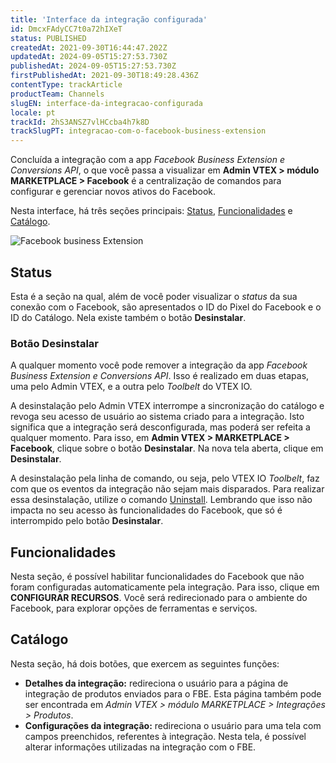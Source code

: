 ```yaml
---
title: 'Interface da integração configurada'
id: DmcxFAdyCC7t0a72hIXeT
status: PUBLISHED
createdAt: 2021-09-30T16:44:47.202Z
updatedAt: 2024-09-05T15:27:53.730Z
publishedAt: 2024-09-05T15:27:53.730Z
firstPublishedAt: 2021-09-30T18:49:28.436Z
contentType: trackArticle
productTeam: Channels
slugEN: interface-da-integracao-configurada
locale: pt
trackId: 2hS3ANSZ7vlHCcba4h7k8D
trackSlugPT: integracao-com-o-facebook-business-extension
---
```


Concluída a integração com a app _Facebook Business Extension e Conversions API_, o que você passa a visualizar em **Admin VTEX > módulo MARKETPLACE > Facebook** é a centralização de comandos para configurar e gerenciar novos ativos do Facebook.

Nesta interface, há três seções principais: [Status](#status), [Funcionalidades](#funcionalidades) e [Catálogo](#catalogo).

![Facebook business Extension](//images.ctfassets.net/alneenqid6w5/0FVc54WxGh3BorDpQkkzI/4ce29da78c0004ab73cc9b554235bb07/print_interface_pt.png)

## Status

Esta é a seção na qual, além de você poder visualizar o _status_ da sua conexão com o Facebook, são apresentados o ID do Pixel do Facebook e o ID do Catálogo. Nela existe também o botão **Desinstalar**.

### Botão Desinstalar

A qualquer momento você pode remover a integração da app _Facebook Business Extension e Conversions API_. Isso é realizado em duas etapas, uma pelo Admin VTEX, e a outra pelo _Toolbelt_ do VTEX IO.

A desinstalação pelo Admin VTEX interrompe a sincronização do catálogo e revoga seu acesso de usuário ao sistema criado para a integração. Isto significa que a integração será desconfigurada, mas poderá ser refeita a qualquer momento. Para isso, em **Admin VTEX > MARKETPLACE > Facebook**, clique sobre o botão **Desinstalar**. Na nova tela aberta, clique em **Desinstalar**.

A desinstalação pela linha de comando, ou seja, pelo VTEX IO _Toolbelt_, faz com que os eventos da integração não sejam mais disparados. Para realizar essa desinstalação, utilize o comando [Uninstall](https://developers.vtex.com/vtex-developer-docs/docs/vtex-io-documentation-vtex-io-cli-command-reference#uninstall). Lembrando que isso não impacta no seu acesso às funcionalidades do Facebook, que só é interrompido pelo botão **Desinstalar**.

## Funcionalidades

Nesta seção, é possível habilitar funcionalidades do Facebook que não foram configuradas automaticamente pela integração. Para isso, clique em **CONFIGURAR RECURSOS**. Você será redirecionado para o ambiente do Facebook, para explorar opções de ferramentas e serviços.

## Catálogo

Nesta seção, há dois botões, que exercem as seguintes funções:

- **Detalhes da integração:** redireciona o usuário para a página de integração de produtos enviados para o FBE. Esta página também pode ser encontrada em _Admin VTEX > módulo MARKETPLACE > Integrações > Produtos_.
- **Configurações da integração:** redireciona o usuário para uma tela com campos preenchidos, referentes à integração. Nesta tela, é possível alterar informações utilizadas na integração com o FBE.
